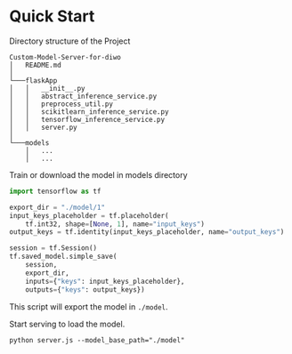# Quick Start

Directory structure of the Project
```
Custom-Model-Server-for-diwo
│   README.md    
│
└───flaskApp
│   │   __init__.py
│   │   abstract_inference_service.py
│   │   preprocess_util.py
│   │   scikitlearn_inference_service.py
│   │   tensorflow_inference_service.py
│   │   server.py
│   
└───models
    │   ...
    │   ...
```

Train or download the model in models directory

```python
import tensorflow as tf

export_dir = "./model/1"
input_keys_placeholder = tf.placeholder(
    tf.int32, shape=[None, 1], name="input_keys")
output_keys = tf.identity(input_keys_placeholder, name="output_keys")

session = tf.Session()
tf.saved_model.simple_save(
    session,
    export_dir,
    inputs={"keys": input_keys_placeholder},
    outputs={"keys": output_keys})
```

This script will export the model in `./model`.

Start serving to load the model.

```
python server.js --model_base_path="./model"
```
